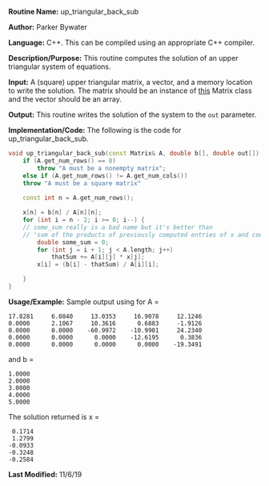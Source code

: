 **Routine Name:** up_triangular_back_sub

**Author:** Parker Bywater

**Language:** C++. This can be compiled using an appropriate C++ compiler. 

**Description/Purpose:** This routine computes the solution of an upper triangular system of
 equations.  

**Input:** A (square) upper triangular matrix, a vector, and a memory location to write the solution.
The matrix should be an instance of [this](./Matrix.cpp) Matrix class and the vector should be an 
array.  

**Output:** This routine writes the solution of the system to the `out` parameter. 

**Implementation/Code:** The following is the code for up_triangular_back_sub.
```C++ 
void up_triangular_back_sub(const Matrix& A, double b[], double out[]) {
    if (A.get_num_rows() == 0)
        throw "A must be a nonempty matrix";
    else if (A.get_num_rows() != A.get_num_cols()) 
	throw "A must be a square matrix"
    
    const int n = A.get_num_rows(); 

    x[n] = b[n] / A[n][n];
    for (int i = n - 2; i >= 0; i--) {
	// some_sum really is a bad name but it's better than 
	// 'sum of the products of previously computed entries of x and coeffecients of A'
        double some_sum = 0;
        for (int j = i + 1; j < A.length; j++)
            thatSum += A[i][j] * x[j];
        x[i] = (b[i] - thatSum) / A[i][i];

    }
}
```

**Usage/Example:** Sample output using for A = 
    
    17.8281	    6.0840	   13.0353	   16.9078	   12.1246	
    0.0000	    2.1067	   10.3616	    0.6883	   -1.9126	
    0.0000	    0.0000	  -60.9972	  -10.9901	   24.2340	
    0.0000	    0.0000	    0.0000	  -12.6195	    0.3836	
    0.0000	    0.0000	    0.0000	    0.0000	  -19.3491 

and b = 
    
    1.0000
    2.0000
    3.0000
    4.0000
    5.0000

The solution returned is x = 
    
     0.1714
     1.2799
    -0.0933
    -0.3248
    -0.2584

**Last Modified:** 11/6/19 
